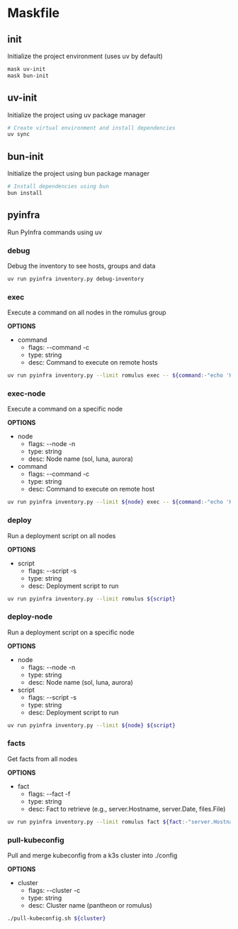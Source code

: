 # Maskfile

## init

Initialize the project environment (uses uv by default)

```bash
mask uv-init
mask bun-init
```

## uv-init

Initialize the project using uv package manager

```bash
# Create virtual environment and install dependencies
uv sync
```

## bun-init

Initialize the project using bun package manager

```bash
# Install dependencies using bun
bun install
```

## pyinfra

Run PyInfra commands using uv

### debug

Debug the inventory to see hosts, groups and data

```bash
uv run pyinfra inventory.py debug-inventory
```

### exec

Execute a command on all nodes in the romulus group

**OPTIONS**
* command
  * flags: --command -c
  * type: string
  * desc: Command to execute on remote hosts

```bash
uv run pyinfra inventory.py --limit romulus exec -- ${command:-"echo 'Hello from $(hostname)'"}
```

### exec-node

Execute a command on a specific node

**OPTIONS**
* node
  * flags: --node -n
  * type: string
  * desc: Node name (sol, luna, aurora)
* command
  * flags: --command -c
  * type: string
  * desc: Command to execute on remote host

```bash
uv run pyinfra inventory.py --limit ${node} exec -- ${command:-"echo 'Hello from $(hostname)'"}
```

### deploy

Run a deployment script on all nodes

**OPTIONS**
* script
  * flags: --script -s
  * type: string
  * desc: Deployment script to run

```bash
uv run pyinfra inventory.py --limit romulus ${script}
```

### deploy-node

Run a deployment script on a specific node

**OPTIONS**
* node
  * flags: --node -n
  * type: string
  * desc: Node name (sol, luna, aurora)
* script
  * flags: --script -s
  * type: string
  * desc: Deployment script to run

```bash
uv run pyinfra inventory.py --limit ${node} ${script}
```

### facts

Get facts from all nodes

**OPTIONS**
* fact
  * flags: --fact -f
  * type: string
  * desc: Fact to retrieve (e.g., server.Hostname, server.Date, files.File)

```bash
uv run pyinfra inventory.py --limit romulus fact ${fact:-"server.Hostname server.Date"}
```

### pull-kubeconfig

Pull and merge kubeconfig from a k3s cluster into ./config

**OPTIONS**
* cluster
  * flags: --cluster -c
  * type: string
  * desc: Cluster name (pantheon or romulus)

```bash
./pull-kubeconfig.sh ${cluster}
```

